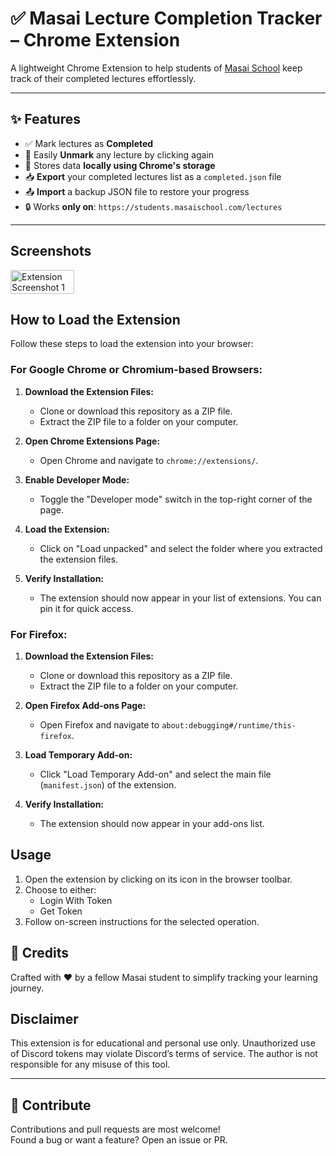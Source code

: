 # ✅ Masai Lecture Completion Tracker – Chrome Extension

A lightweight Chrome Extension to help students of [Masai School](https://students.masaischool.com/lectures) keep track of their completed lectures effortlessly.

---

## ✨ Features

- ✅ Mark lectures as **Completed**
- 🔁 Easily **Unmark** any lecture by clicking again
- 💾 Stores data **locally using Chrome's storage**
- 📥 **Export** your completed lectures list as a `completed.json` file
- 📤 **Import** a backup JSON file to restore your progress
- 🔒 Works **only on**: `https://students.masaischool.com/lectures`

---

## Screenshots
<div style="display: flex; justify-content: space-between;">
  <img src="https://i.ibb.co/gMvqgHnM/image.png" alt="Extension Screenshot 1" width="45%">
</div>

## How to Load the Extension
Follow these steps to load the extension into your browser:

### For Google Chrome or Chromium-based Browsers:
1. **Download the Extension Files:**
   - Clone or download this repository as a ZIP file.
   - Extract the ZIP file to a folder on your computer.

2. **Open Chrome Extensions Page:**
   - Open Chrome and navigate to `chrome://extensions/`.

3. **Enable Developer Mode:**
   - Toggle the "Developer mode" switch in the top-right corner of the page.

4. **Load the Extension:**
   - Click on "Load unpacked" and select the folder where you extracted the extension files.

5. **Verify Installation:**
   - The extension should now appear in your list of extensions. You can pin it for quick access.

### For Firefox:
1. **Download the Extension Files:**
   - Clone or download this repository as a ZIP file.
   - Extract the ZIP file to a folder on your computer.

2. **Open Firefox Add-ons Page:**
   - Open Firefox and navigate to `about:debugging#/runtime/this-firefox`.

3. **Load Temporary Add-on:**
   - Click "Load Temporary Add-on" and select the main file (`manifest.json`) of the extension.

4. **Verify Installation:**
   - The extension should now appear in your add-ons list.

## Usage
1. Open the extension by clicking on its icon in the browser toolbar.
2. Choose to either:
   - Login With Token
   - Get Token
3. Follow on-screen instructions for the selected operation.

## 🙌 Credits

Crafted with ❤️ by a fellow Masai student to simplify tracking your learning journey.

## Disclaimer
This extension is for educational and personal use only. Unauthorized use of Discord tokens may violate Discord’s terms of service. The author is not responsible for any misuse of this tool.

---

## 🤝 Contribute

Contributions and pull requests are most welcome!  
Found a bug or want a feature? Open an issue or PR.

